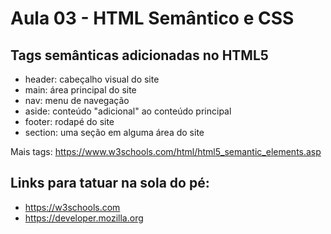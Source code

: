 # Aula 03 - HTML Semântico e CSS

## Tags semânticas adicionadas no HTML5

- header: cabeçalho visual do site
- main: área principal do site
- nav: menu de navegação
- aside: conteúdo "adicional" ao conteúdo principal
- footer: rodapé do site
- section: uma seção em alguma área do site

Mais tags: https://www.w3schools.com/html/html5_semantic_elements.asp

## Links para tatuar na sola do pé:

- https://w3schools.com
- https://developer.mozilla.org
